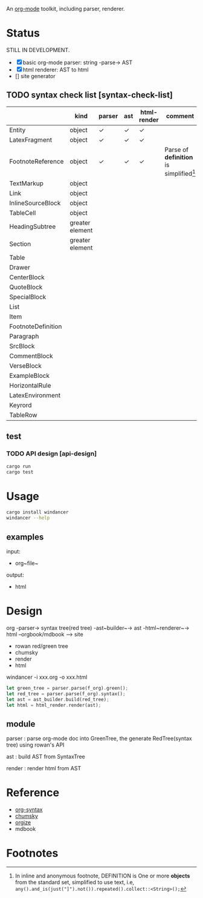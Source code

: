 An [org-mode](https://orgmode.org/) toolkit, including parser, renderer.

# Status

STILL IN DEVELOPMENT.

- ☒ basic org-mode parser: string -parse-\> AST
- ☒ html renderer: AST to html
- \[\] site generator

## <span class="todo TODO">TODO</span> syntax check list [syntax-check-list]

|  | kind | parser | ast | html-render | comment |
|----|----|----|----|----|----|
| Entity | object | ✓ | ✓ | ✓ |  |
| LatexFragment | object | ✓ | ✓ | ✓ |  |
| FootnoteReference | object | ✓ | ✓ | ✓ | Parse of **definition** is simplified[^1] |
| TextMarkup | object |  |  |  |  |
| Link | object |  |  |  |  |
| InlineSourceBlock | object |  |  |  |  |
| TableCell | object |  |  |  |  |
| HeadingSubtree | greater element |  |  |  |  |
| Section | greater element |  |  |  |  |
| Table |  |  |  |  |  |
| Drawer |  |  |  |  |  |
| CenterBlock |  |  |  |  |  |
| QuoteBlock |  |  |  |  |  |
| SpecialBlock |  |  |  |  |  |
| List |  |  |  |  |  |
| Item |  |  |  |  |  |
| FootnoteDefinition |  |  |  |  |  |
| Paragraph |  |  |  |  |  |
| SrcBlock |  |  |  |  |  |
| CommentBlock |  |  |  |  |  |
| VerseBlock |  |  |  |  |  |
| ExampleBlock |  |  |  |  |  |
| HorizontalRule |  |  |  |  |  |
| LatexEnvironment |  |  |  |  |  |
| Keyrord |  |  |  |  |  |
| TableRow |  |  |  |  |  |

## test

### <span class="todo TODO">TODO</span> API design [api-design]

``` bash
cargo run
cargo test
```

# Usage

``` bash
cargo install windancer
windancer --help
```

## examples

input:

- org~file~

output:

- html

# Design

org -parser-\> syntax tree(red tree) -ast~builder~-\> ast
-html~renderer~-\> html –orgbook/mdbook –\> site

- rowan red/green tree
- chumsky
- render
- html

windancer -i xxx.org -o xxx.html

``` rust
let green_tree = parser.parse(f_org).green();
let red_tree = parser.parse(f_org).syntax();
let ast = ast_builder.build(red_tree);
let html = html_render.render(ast);
```

## module

parser
:   parse org-mode doc into GreenTree, the generate RedTree(syntax tree)
using rowan's API

ast
:   build AST from SyntaxTree

render
:   render html from AST

# Reference

- [org-syntax](https://orgmode.org/worg/org-syntax.html)
- [chumsky](https://github.com/zesterer/chumsky)
- [orgize](https://github.com/tfeldmann/organize)
- mdbook

# Footnotes

[^1]: In inline and anonymous footnote, DEFINITION is One or more
**objects** from the standard set, simplified to use text, i.e,
​`any().and_is(just("]").not()).repeated().collect::<String>();`​
